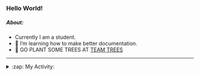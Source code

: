 ### Hello World!

##### About:
- Currently I am a student.
- 🌱 I’m learning how to make better documentation.
- 🌱 GO PLANT SOME TREES AT [TEAM TREES](https://teamtrees.org/)

---
<details>
  <summary>:zap: My Activity:</summary>
  
<!--START_SECTION:waka-->
![Code Time](http://img.shields.io/badge/Code%20Time-1%2C203%20hrs%2035%20mins-blue)

**I'm a Night 🦉** 

```text
🌞 Morning                1905 commits        ███░░░░░░░░░░░░░░░░░░░░░░   10.06 % 
🌆 Daytime                6436 commits        ████████░░░░░░░░░░░░░░░░░   33.99 % 
🌃 Evening                5438 commits        ███████░░░░░░░░░░░░░░░░░░   28.72 % 
🌙 Night                  5155 commits        ███████░░░░░░░░░░░░░░░░░░   27.23 % 
```
📅 **I'm Most Productive on Wednesday** 

```text
Monday                   2660 commits        ████░░░░░░░░░░░░░░░░░░░░░   14.05 % 
Tuesday                  2581 commits        ███░░░░░░░░░░░░░░░░░░░░░░   13.63 % 
Wednesday                4436 commits        ██████░░░░░░░░░░░░░░░░░░░   23.43 % 
Thursday                 2454 commits        ███░░░░░░░░░░░░░░░░░░░░░░   12.96 % 
Friday                   1988 commits        ███░░░░░░░░░░░░░░░░░░░░░░   10.50 % 
Saturday                 1649 commits        ██░░░░░░░░░░░░░░░░░░░░░░░   08.71 % 
Sunday                   3166 commits        ████░░░░░░░░░░░░░░░░░░░░░   16.72 % 
```


📊 **This Week I Spent My Time On** 

```text
🔥 Editors: 
VS Code                  2 hrs 31 mins       █████████████████████████   100.00 % 

🐱‍💻 Projects: 
givbacks-admin           1 hr 42 mins        █████████████████░░░░░░░░   68.08 % 
giveth-dapps-v2          40 mins             ███████░░░░░░░░░░░░░░░░░░   26.58 % 
file-utils               8 mins              █░░░░░░░░░░░░░░░░░░░░░░░░   05.34 % 
```


 Last Updated on 23/09/2023 11:11:13 UTC
<!--END_SECTION:waka-->
</details>
